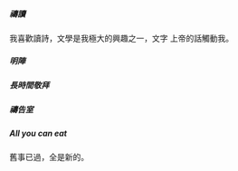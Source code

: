 ##### 禱讀

我喜歡讀詩，文學是我極大的興趣之一，文字
上帝的話觸動我。
##### 明陣
##### 長時間敬拜

##### 禱告室

##### All you can eat


舊事已過，全是新的。


